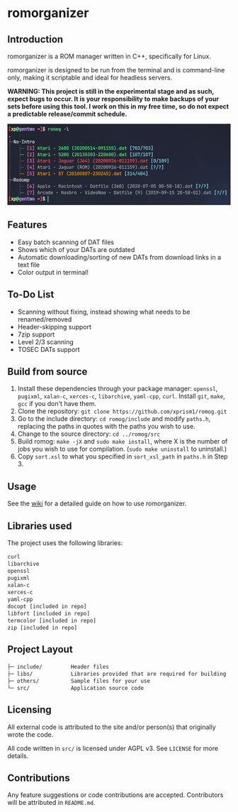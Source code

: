 # romorganizer

## Introduction
romorganizer is a ROM manager written in C++, specifically for Linux.

romorganizer is designed to be run from the terminal and is command-line only, making it scriptable and ideal for headless servers.

**WARNING: This project is still in the experimental stage and as such, expect bugs to occur. It is your responsibility to make backups of your sets before using this tool. I work on this in my free time, so do not expect a predictable release/commit schedule.**

![](screenshot.png)

## Features
- Easy batch scanning of DAT files
- Shows which of your DATs are outdated
- Automatic downloading/sorting of new DATs from download links in a text file
- Color output in terminal!

## To-Do List
- Scanning without fixing, instead showing what needs to be renamed/removed
- Header-skipping support
- 7zip support
- Level 2/3 scanning
- TOSEC DATs support

## Build from source
1. Install these dependencies through your package manager: `openssl`, `pugixml`, `xalan-c`, `xerces-c`, `libarchive`, `yaml-cpp`, `curl`. Install `git`, `make`, `gcc` if you don't have them.
2. Clone the repository: `git clone https://github.com/xprism1/romog.git`
3. Go to the include directory: `cd romog/include` and modify `paths.h`, replacing the paths in quotes with the paths you wish to use.
3. Change to the source directory: `cd ../romog/src`
4. Build romog: `make -jX` and `sudo make install`, where X is the number of jobs you wish to use for compilation. (`sudo make uninstall` to uninstall.)
5. Copy `sort.xsl` to what you specified in `sort_xsl_path` in `paths.h` in Step 3.

## Usage
See the [wiki](https://github.com/xprism1/romog/wiki) for a detailed guide on how to use romorganizer.

## Libraries used
The project uses the following libraries:
```
curl
libarchive
openssl
pugixml
xalan-c
xerces-c
yaml-cpp
docopt [included in repo]
libfort [included in repo]
termcolor [included in repo]
zip [included in repo]
```

## Project Layout
```
├─ include/         Header files
├─ libs/            Libraries provided that are required for building
├─ others/          Sample files for your use
└─ src/             Application source code
```

## Licensing
All external code is attributed to the site and/or person(s) that originally wrote the code.

All code written in `src/` is licensed under AGPL v3. See `LICENSE` for more details.

## Contributions
Any feature suggestions or code contributions are accepted. Contributors will be attributed in `README.md`.
